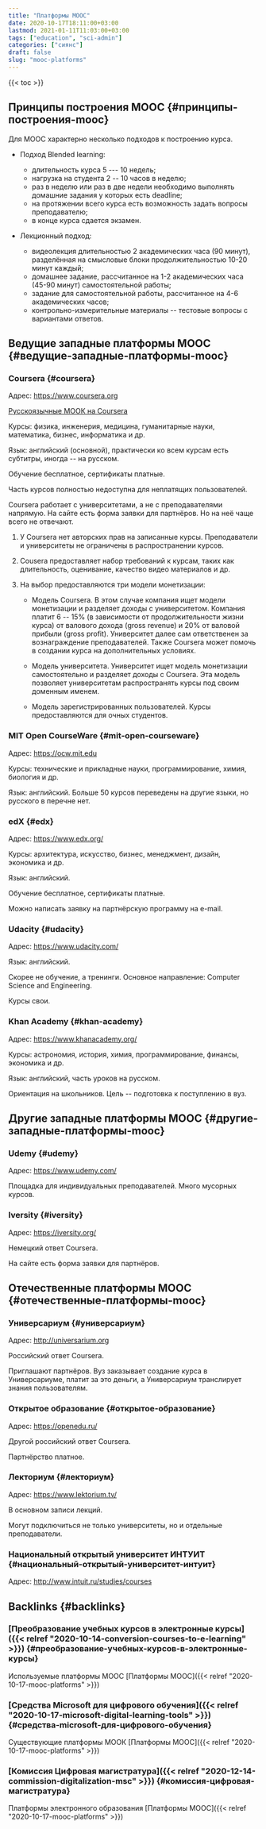 ```yaml
---
title: "Платформы MOOC"
date: 2020-10-17T18:11:00+03:00
lastmod: 2021-01-11T11:03:00+03:00
tags: ["education", "sci-admin"]
categories: ["сиянс"]
draft: false
slug: "mooc-platforms"
---
```


<!--more-->

{{< toc >}}


## Принципы построения MOOC {#принципы-построения-mooc}

Для MOOC характерно несколько подходов к построению курса.

-   Подход Blended learning:
    -   длительность курса 5 --- 10 недель;
    -   нагрузка на студента 2 -- 10 часов в неделю;
    -   раз в неделю или раз в две недели необходимо выполнять домашние
        задания у которых есть deadline;
    -   на протяжении всего курса есть возможность задать вопросы
        преподавателю;
    -   в конце курса сдается экзамен.

-   Лекционный подход:
    -   видеолекция длительностью 2 академических часа (90 минут),
        разделённая на смысловые блоки продолжительностью 10-20 минут
        каждый;
    -   домашнее задание, рассчитанное на 1-2 академических часа (45-90
        минут) самостоятельной работы;
    -   задание для самостоятельной работы, рассчитанное на 4-6
        академических часов;
    -   контрольно-измерительные материалы -- тестовые вопросы с вариантами
        ответов.


## Ведущие западные платформы MOOC {#ведущие-западные-платформы-mooc}


### Coursera {#coursera}

Адрес: <https://www.coursera.org>

[Русскоязычные
МООК на Coursera](https://www.coursera.org/courses?orderby=upcoming&lngs=ru)

Курсы: физика, инженерия, медицина, гуманитарные науки, математика,
бизнес, информатика и др.

Язык: английский (основной), практически ко всем курсам есть субтитры,
иногда -- на русском.

Обучение бесплатное, сертификаты платные.

Часть курсов полностью недоступна для неплатящих пользователей.

Coursera работает с университетами, а не с преподавателями напрямую. На
сайте есть форма заявки для партнёров. Но на неё чаще всего не отвечают.

1.  У Coursera нет авторских прав на записанные курсы. Преподаватели и
    университеты не ограничены в распространении курсов.

2.  Cousera предоставляет набор требований к курсам, таких как
    длительность, оценивание, качество видео материалов и др.

3.  На выбор предоставляются три модели монетизации:
    -   Модель Coursera. В этом случае компания ищет модели монетизации и
        разделяет доходы с университетом. Компания платит 6 -- 15% (в
        зависимости от продолжительности жизни курса) от валового дохода
        (gross revenue) и 20% от валовой прибыли (gross profit).
        Университет далее сам ответственен за вознаграждение
        преподавателей. Также Coursera может помочь в создании курса на
        дополнительных условиях.

    -   Модель университета. Университет ищет модель монетизации
        самостоятельно и разделяет доходы с Coursera. Эта модель позволяет
        университетам распространять курсы под своим доменным именем.

    -   Модель зарегистрированных пользователей. Курсы предоставляются для
        очных студентов.


### MIT Open CourseWare {#mit-open-courseware}

Адрес: <https://ocw.mit.edu>

Курсы: технические и прикладные науки, программирование, химия, биология
и др.

Язык: английский. Больше 50 курсов переведены на другие языки, но
русского в перечне нет.


### edX {#edx}

Адрес: <https://www.edx.org/>

Курсы: архитектура, искусство, бизнес, менеджмент, дизайн, экономика и
др.

Язык: английский.

Обучение бесплатное, сертификаты платные.

Можно написать заявку на партнёрскую программу на e-mail.


### Udacity {#udacity}

Адрес: <https://www.udacity.com/>

Язык: английский.

Скорее не обучение, а тренинги. Основное направление: Computer Science
and Engineering.

Курсы свои.


### Khan Academy {#khan-academy}

Адрес: <https://www.khanacademy.org/>

Курсы: астрономия, история, химия, программирование, финансы, экономика
и др.

Язык: английский, часть уроков на русском.

Ориентация на школьников. Цель -- подготовка к поступлению в вуз.


## Другие западные платформы MOOC {#другие-западные-платформы-mooc}


### Udemy {#udemy}

Адрес: <https://www.udemy.com/>

Площадка для индивидуальных преподавателей. Много мусорных курсов.


### Iversity {#iversity}

Адрес: <https://iversity.org/>

Немецкий ответ Coursera.

На сайте есть форма заявки для партнёров.


## Отечественные платформы MOOC {#отечественные-платформы-mooc}


### Универсариум {#универсариум}

Адрес: <http://universarium.org>

Российский ответ Coursera.

Приглашают партнёров. Вуз заказывает создание курса в Универсариуме,
платит за это деньги, а Универсариум транслирует знания пользователям.


### Открытое образование {#открытое-образование}

Адрес: <https://openedu.ru/>

Другой российский ответ Coursera.

Партнёрство платное.


### Лекториум {#лекториум}

Адрес: <https://www.lektorium.tv/>

В основном записи лекций.

Могут подключиться не только университеты, но и отдельные преподаватели.


### Национальный открытый университет ИНТУИТ {#национальный-открытый-университет-интуит}

Адрес: <http://www.intuit.ru/studies/courses>


## Backlinks {#backlinks}


### [Преобразование учебных курсов в электронные курсы]({{< relref "2020-10-14-conversion-courses-to-e-learning" >}}) {#преобразование-учебных-курсов-в-электронные-курсы}

Используемые платформы MOOC [Платформы MOOC]({{< relref "2020-10-17-mooc-platforms" >}})


### [Средства Microsoft для цифрового обучения]({{< relref "2020-10-17-microsoft-digital-learning-tools" >}}) {#средства-microsoft-для-цифрового-обучения}

Существующие платформы МООК [Платформы MOOC]({{< relref "2020-10-17-mooc-platforms" >}})


### [Комиссия Цифровая магистратура]({{< relref "2020-12-14-commission-digitalization-msc" >}}) {#комиссия-цифровая-магистратура}

Платформы электронного образования [Платформы MOOC]({{< relref "2020-10-17-mooc-platforms" >}})
